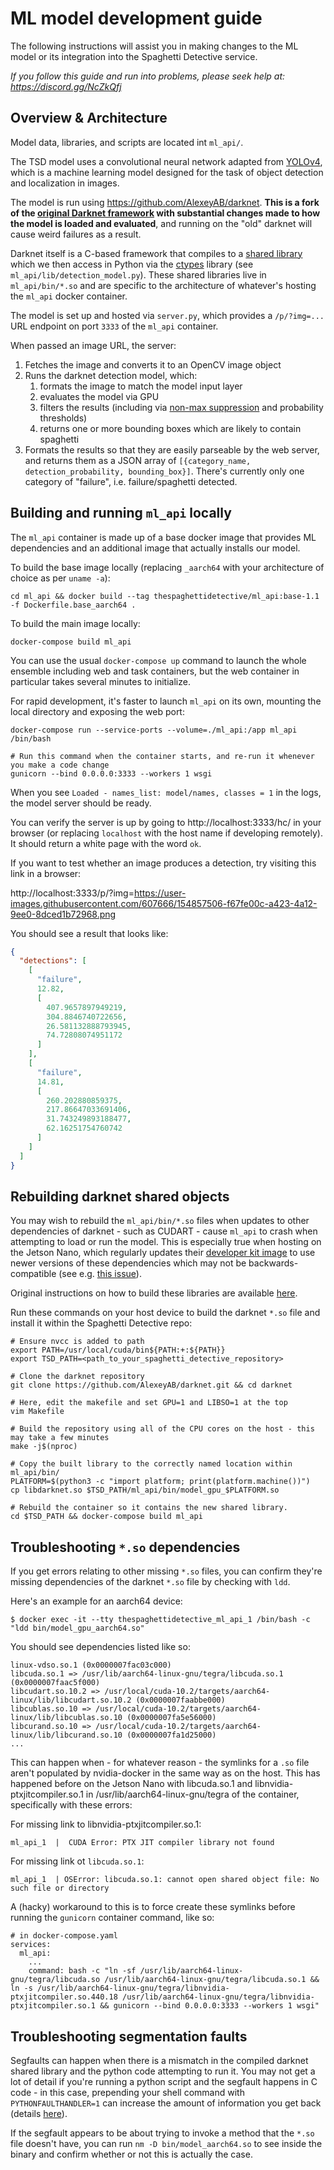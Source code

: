 # ML model development guide

The following instructions will assist you in making changes to the ML model or its integration into the Spaghetti Detective service.

*If you follow this guide and run into problems, please seek help at: https://discord.gg/NcZkQfj*

## Overview & Architecture

Model data, libraries, and scripts are located int `ml_api/`.

The TSD model uses a convolutional neural network adapted from [YOLOv4](https://arxiv.org/abs/2004.10934), which is a machine learning model designed for the task of object detection and localization in images. 

The model is run using https://github.com/AlexeyAB/darknet. **This is a fork of the [original Darknet framework](https://pjreddie.com/darknet/) with substantial changes made to how the model is loaded and evaluated**, and running on the "old" darknet will cause weird failures as a result.

Darknet itself is a C-based framework that compiles to a [shared library](https://tldp.org/HOWTO/Program-Library-HOWTO/shared-libraries.html) which we then access in Python via the [ctypes](https://docs.python.org/3/library/ctypes.html) library (see `ml_api/lib/detection_model.py`). These shared libraries live in `ml_api/bin/*.so` and are specific to the architecture of whatever's hosting the `ml_api` docker container.

The model is set up and hosted via `server.py`, which provides a `/p/?img=...` URL endpoint on port `3333` of the `ml_api` container. 

When passed an image URL, the server:

1. Fetches the image and converts it to an OpenCV image object
2. Runs the darknet detection model, which:
   1. formats the image to match the model input layer
   2. evaluates the model via GPU
   3. filters the results (including via [non-max suppression](https://learnopencv.com/non-maximum-suppression-theory-and-implementation-in-pytorch/) and probability thresholds)
   4. returns one or more bounding boxes which are likely to contain spaghetti
2. Formats the results so that they are easily parseable by the web server, and returns them as a JSON array of `[{category_name, detection_probability, bounding_box}]`. There's currently only one category of "failure", i.e. failure/spaghetti detected. 

## Building and running `ml_api` locally

The `ml_api` container is made up of a base docker image that provides ML dependencies and an additional image that actually installs our model. 

To build the base image locally (replacing `_aarch64` with your architecture of choice as per `uname -a`):

```
cd ml_api && docker build --tag thespaghettidetective/ml_api:base-1.1 -f Dockerfile.base_aarch64 .
```

To build the main image locally:

```
docker-compose build ml_api
```

You can use the usual `docker-compose up` command to launch the whole ensemble including web and task containers, but the web container in particular takes several minutes to initialize. 

For rapid development, it's faster to launch `ml_api` on its own, mounting the local directory and exposing the web port:

```
docker-compose run --service-ports --volume=./ml_api:/app ml_api /bin/bash

# Run this command when the container starts, and re-run it whenever you make a code change
gunicorn --bind 0.0.0.0:3333 --workers 1 wsgi
```

When you see `Loaded - names_list: model/names, classes = 1` in the logs, the model server should be ready. 

You can verify the server is up by going to http://localhost:3333/hc/ in your browser (or replacing `localhost` with the host name if developing remotely). It should return a white page with the word `ok`.

If you want to test whether an image produces a detection, try visiting this link in a browser:

http://localhost:3333/p/?img=https://user-images.githubusercontent.com/607666/154857506-f67fe00c-a423-4a12-9ee0-8dced1b72968.png

You should see a result that looks like:

```json
{
  "detections": [
    [
      "failure", 
      12.82, 
      [
        407.9657897949219, 
        304.8846740722656, 
        26.581132888793945, 
        74.72808074951172
      ]
    ], 
    [
      "failure", 
      14.81, 
      [
        260.202880859375, 
        217.86647033691406, 
        31.743249893188477, 
        62.16251754760742
      ]
    ]
  ]
}
```

## Rebuilding darknet shared objects

You may wish to rebuild the `ml_api/bin/*.so` files when updates to other dependencies of darknet - such as CUDART - cause `ml_api` to crash when attempting to load or run the model. This is especially true when hosting on the Jetson Nano, which regularly updates their [developer kit image](https://developer.nvidia.com/embedded/downloads) to use newer versions of these dependencies which may not be backwards-compatible (see e.g. [this issue](https://github.com/TheSpaghettiDetective/TheSpaghettiDetective/issues/552)). 

Original instructions on how to build these libraries are available [here](https://github.com/AlexeyAB/darknet#how-to-use-yolo-as-dll-and-so-libraries). 

Run these commands on your host device to build the darknet `*.so` file and install it within the Spaghetti Detective repo:

```shell
# Ensure nvcc is added to path
export PATH=/usr/local/cuda/bin${PATH:+:${PATH}}
export TSD_PATH=<path_to_your_spaghetti_detective_repository>

# Clone the darknet repository
git clone https://github.com/AlexeyAB/darknet.git && cd darknet

# Here, edit the makefile and set GPU=1 and LIBSO=1 at the top
vim Makefile

# Build the repository using all of the CPU cores on the host - this may take a few minutes
make -j$(nproc)

# Copy the built library to the correctly named location within ml_api/bin/
PLATFORM=$(python3 -c "import platform; print(platform.machine())")
cp libdarknet.so $TSD_PATH/ml_api/bin/model_gpu_$PLATFORM.so

# Rebuild the container so it contains the new shared library.
cd $TSD_PATH && docker-compose build ml_api
```

## Troubleshooting `*.so` dependencies

If you get errors relating to other missing `*.so` files, you can confirm they're missing dependencies of the darknet `*.so` file by checking with `ldd`. 

Here's an example for an aarch64 device:

```shell
$ docker exec -it --tty thespaghettidetective_ml_api_1 /bin/bash -c "ldd bin/model_gpu_aarch64.so"
```

You should see dependencies listed like so:

```shell
linux-vdso.so.1 (0x0000007fac03c000)
libcuda.so.1 => /usr/lib/aarch64-linux-gnu/tegra/libcuda.so.1 (0x0000007faac5f000)
libcudart.so.10.2 => /usr/local/cuda-10.2/targets/aarch64-linux/lib/libcudart.so.10.2 (0x0000007faabbe000)
libcublas.so.10 => /usr/local/cuda-10.2/targets/aarch64-linux/lib/libcublas.so.10 (0x0000007fa5e56000)
libcurand.so.10 => /usr/local/cuda-10.2/targets/aarch64-linux/lib/libcurand.so.10 (0x0000007fa1d25000)
...
```

This can happen when - for whatever reason - the symlinks for a `.so` file aren't populated by nvidia-docker in the same way as on the host. This has happened before on the Jetson Nano with libcuda.so.1 and libnvidia-ptxjitcompiler.so.1 in /usr/lib/aarch64-linux-gnu/tegra of the container, specifically with these errors:

For missing link to libnvidia-ptxjitcompiler.so.1:

```
ml_api_1  |  CUDA Error: PTX JIT compiler library not found
```

For missing link ot `libcuda.so.1`: 

```
ml_api_1  | OSError: libcuda.so.1: cannot open shared object file: No such file or directory
```

A (hacky) workaround to this is to force create these symlinks before running the `gunicorn` container command, like so:

```
# in docker-compose.yaml
services:
  ml_api:
    ...
    command: bash -c "ln -sf /usr/lib/aarch64-linux-gnu/tegra/libcuda.so /usr/lib/aarch64-linux-gnu/tegra/libcuda.so.1 && ln -s /usr/lib/aarch64-linux-gnu/tegra/libnvidia-ptxjitcompiler.so.440.18 /usr/lib/aarch64-linux-gnu/tegra/libnvidia-ptxjitcompiler.so.1 && gunicorn --bind 0.0.0.0:3333 --workers 1 wsgi"
```

## Troubleshooting segmentation faults

Segfaults can happen when there is a mismatch in the compiled darknet shared library and the python code attempting to run it. You may not get a lot of detail if you're running a python script and the segfault happens in C code - in this case, prepending your shell command with `PYTHONFAULTHANDLER=1` can increase the amount of information you get back (details [here](https://docs.python.org/3/library/faulthandler.html)).

If the segfault appears to be about trying to invoke a method that the `*.so` file doesn't have, you can run `nm -D bin/model_aarch64.so` to see inside the binary and confirm whether or not this is actually the case.

